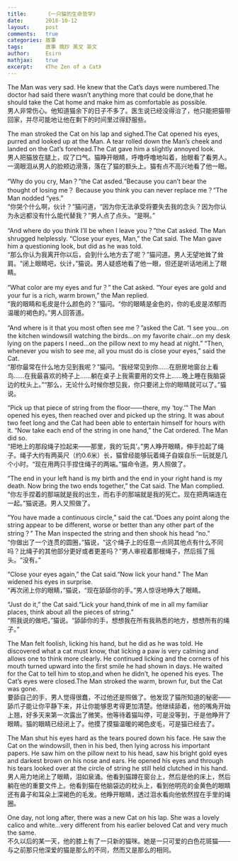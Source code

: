 ```yaml
---
title:		《一只猫的生命哲学》
date:		2018-10-12
layout:		post
comments:	true
categories: 故事
tags:		故事 摘抄 美文 英文
author:		Esirn
mathjax:	true
excerpt: 	《The Zen of a Cat》
---
```


The Man was very sad. He knew that the Cat’s days were numbered.The doctor had said there wasn’t anything more that could be done,that he should take the Cat home and make him as comfortable as possible.   
男人非常伤心。他知道猫余下的日子不多了。医生说已经没得治了，他只能把猫带回家，并尽可能地让他在剩下的时间里过得舒服些。

The man stroked the Cat on his lap and sighed.The Cat opened his eyes, purred and looked up at the Man. A tear rolled down the Man’s cheek and landed on the Cat’s forehead.The Cat gave him a slightly annoyed look.  
男人把猫放在腿上，叹了口气。猫睁开眼睛，呼噜呼噜地叫着，抬眼看了看男人。一滴眼泪从男人的脸颊边滑落，落在了猫的额头上。猫有点不高兴地看了他一眼。

“Why do you cry, Man？”the Cat asded.“Because you can’t bear the thought of losing me？ Because you think you can never replace me？”The Man nodded “yes.”  
“你哭个什么啊，伙计？”猫问道，“因为你无法承受将要失去我的念头？因为你认为永远都没有什么能代替我？”男人点了点头。“是啊。”

“And where do you think I’ll be when I leave you？”the Cat asked. The Man shrugged helplessly. “Close your eyes, Man,” the Cat said. The Man gave him a questioning look, but did as he was told.  
“那么你认为我离开你以后，会到什么地方去了呢？”猫问道。男人无望地耸了耸肩。“闭上眼睛吧，伙计，”猫说。男人疑惑地看了他一眼，但还是听话地闭上了眼睛。

“What color are my eyes and fur？” the Cat asked. “Your eyes are gold and your fur is a rich, warm brown,” the Man replied.  
“我的眼睛和毛皮是什么颜色的？”猫问。“你的眼睛是金色的，你的毛皮是浓郁而温暖的褐色的。”男人回答道。

“And where is it that you most often see me？”asked the Cat. “I see you…on the kitchen windowsill watching the birds…on my favorite chair…on my desk lying on the papers I need…on the pillow next to my head at night.” “Then, whenever you wish to see me, all you must do is close your eyes,” said the Cat.  
“那你最常在什么地方见到我呢？”猫问。“我经常见到你……在厨房地窗台上看鸟……在我最喜欢的椅子上……躺在桌子上我需要用的文件上……晚上睡在我脑袋边的枕头上。”“那么，无论什么时候你想见我，你只要闭上你的眼睛就可以了。”猫说。

“Pick up that piece of string from the floor——there, my ‘toy.’” The Man opened his eyes, then reached over and picked up the string. It was about two feet long and the Cat had been able to entertain himself for hours with it. “Now take each end of the string in one hand,” the Cat ordered. The Man did so.  
“把地上的那段绳子捡起来——那里，我的‘玩具’。”男人睁开眼睛，伸手捡起了绳子。绳子大约有两英尺（约0.6米）长，猫曾经能够玩着绳子自娱自乐一玩就是几个小时。“现在用两只手捏住绳子的两端。”猫命令道。男人照做了。

“The end in your left hand is my birth and the end in your right hand is my death. Now bring the two ends together,” the Cat said. The Man complied.  
“你左手捏着的那端就是我的出生，而右手的那端就是我的死亡。现在把两端连在一起。”猫说道。男人又照做了。

“You have made a continuous circle,” said the cat.“Does any point along the string appear to be different, worse or better than any other part of the string？” The Man inspected the string and then shook his head “no.”  
“你做出了一个连贯的圆圈，”猫说，“这个绳子上的任意一点同其他点有什么不同吗？比绳子的其他部分更好或者更差吗？”男人审视着那根绳子，然后摇了摇头。“没有。”

“Close your eyes again,” the Cat said.“Now lick your hand.” The Man widened his eyes in surprise.  
“再次闭上你的眼睛，”猫说，“现在舔舔你的手。”男人惊讶地睁大了眼睛。

“Just do it,” the Cat said.“Lick your hand,think of me in all my familiar places, think about all the pieces of string.”  
“照我说的做吧，”猫说。“舔舔你的手，想想我在所有我熟悉的地方，想想所有的绳子。”

The Man felt foolish, licking his hand, but he did as he was told. He discovered what a cat must know, that licking a paw is very calming and allows one to think more clearly. He continued licking and the corners of his mouth turned upward into the first smile he had shown in days. He waited for the Cat to tell him to stop,and when he didn’t, he opened his eyes. The Cat’s eyes were closed.The Man stroked the warm, brown fur, but the Cat was gone.  
要舔自己的手，男人觉得很蠢，不过他还是照做了。他发现了猫所知道的秘密——舔爪子能让你平静下来，并让你能够思考得更加清楚。他继续舔着，他的嘴角开始上翘，好多天来第一次露出了微笑。他等待着猫叫停，可是没等到，于是他睁开了眼睛。猫的眼睛已经闭上了。他摸了摸猫温暖的褐色皮毛，可是猫已经去了。

The Man shut his eyes hard as the tears poured down his face. He saw the Cat on the windowsill, then in his bed, then lying across his important papers. He saw him on the pillow next to his head, saw his bright gold eyes and darkest brown on his nose and ears. He opened his eyes and through his tears looked over at the circle of string he still held clutched in his hand.  
男人用力地闭上了眼睛，泪如泉涌。他看到猫蹲在窗台上，然后是他的床上，然后躺在他的重要文件上。他看到猫在他脑袋边的枕头上，看到他明亮的金黄色的眼睛还有鼻子和耳朵上深褐色的毛发。他睁开眼睛，透过泪水看向他依然捏在手里的绳圈。

One day, not long after, there was a new Cat on his lap. She was a lovely calico and white…very different from his earlier beloved Cat and very much the same.  
不久以后的某一天，他的膝上有了一只新的猫咪。她是一只可爱的白色花斑猫——与之前那只他深爱的猫是那么的不同，然而又是那么的相同。
